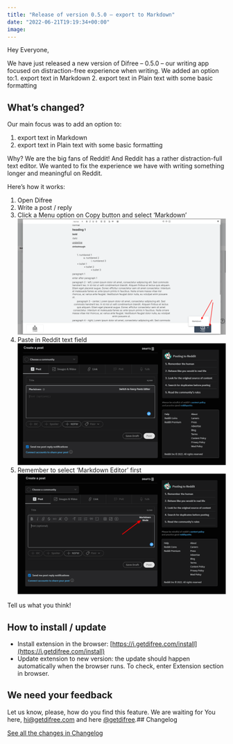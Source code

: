 ```yaml
---
title: "Release of version 0.5.0 – export to Markdown"
date: "2022-06-21T19:19:34+00:00"
image:
---
```


Hey Everyone,

We have just released a new version of Difree – 0.5.0 – our writing app focused on distraction-free experience when writing. We added an option to:1. export text in Markdown
2. export text in Plain text with some basic formatting

## What’s changed?

Our main focus was to add an option to:
1. export text in Markdown
2. export text in Plain text with some basic formatting

Why? We are the big fans of Reddit! And Reddit has a rather distraction-full text editor. We wanted to fix the experience we have with writing something longer and meaningful on Reddit.  


Here’s how it works:
1. Open Difree
2. Write a post / reply
3. Click a Menu option on Copy button and select ‘Markdown’ 
    ![How to export to Markdown from Difree](./image3.png)
4. Paste in Reddit text field 
    ![Text copied from Difree in Markdown format and pasted into Reddit](./image1.png)
5. Remember to select ‘Markdown Editor’ first 
    ![How to select Markdown mode in Reddit](./image2.png)

Tell us what you think!

## How to install / update

- Install extension in the browser: [https://i.getdifree.com/install](https://i.getdifree.com/install)
- Update extension to new version: the update should happen automatically when the browser runs. To check, enter Extension section in browser.

## We need your feedback

Let us know, please, how do you find this feature. We are waiting for You here, <hi@getdifree.com> and here [@getdifree](https://twitter.com/getdifree).## Changelog

[See all the changes in Changelog](https://www.getdifree.com/changelog/)